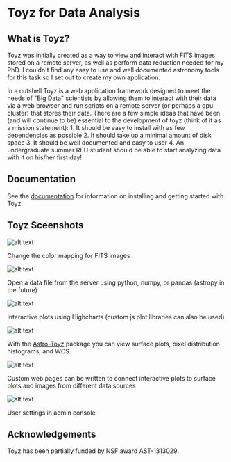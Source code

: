 Toyz for Data Analysis
======================

What is Toyz?
-------------
Toyz was initially created as a way to view and interact with FITS images stored on a remote 
server, as well as perform data reduction needed for my PhD. I couldn't find any easy to use
and well documented astronomy tools for this task so I set out to create my own application.

In a nutshell Toyz is a web application framework designed to meet the needs of "Big Data"
scientists by allowing them to interact with their data via a web browser and run
scripts on a remote server (or perhaps a gpu cluster) that stores their data.
There are a few simple ideas that have been (and will continue to be) essential to the
development of toyz (think of it as a mission statement): 
    1. It should be easy to install with as few dependencies as possible
    2. It should take up a minimal amount of disk space
    3. It should be well documented and easy to user
    4. An undergraduate summer REU student should be able to start analyzing data with
       it on his/her first day!

Documentation
-------------
See the [documentation](http://fred3m.github.io/toyz/) for information on installing and
getting started with Toyz.

Toyz Sceenshots
---------------

![alt text](https://github.com/fred3m/toyz/blob/master/screenshots/colormap.png)

Change the color mapping for FITS images


![alt text](https://github.com/fred3m/toyz/blob/master/screenshots/open_file.png)

Open a data file from the server using python, numpy, or pandas (astropy in the future)

![alt text](https://github.com/fred3m/toyz/blob/master/screenshots/plots.png)

Interactive plots using Highcharts (custom js plot libraries can also be used)

![alt text](https://github.com/fred3m/toyz/blob/master/screenshots/surface_plot.png)

With the [Astro-Toyz](https://github.com/fred3m/astro-toyz) package you can
view surface plots, pixel distribution histograms, and WCS.

![alt text](https://github.com/fred3m/toyz/blob/master/screenshots/color_mag.png)

Custom web pages can be written to connect interactive plots to surface plots and
images from different data sources

![alt text](https://github.com/fred3m/toyz/blob/master/screenshots/user_settings.png)

User settings in admin console

Acknowledgements
----------------

Toyz has been partially funded by NSF award AST-1313029.